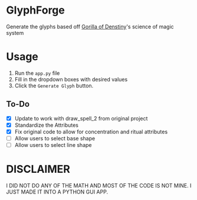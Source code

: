 # GlyphForge
Generate the glyphs based off [Gorilla of Denstiny](https://github.com/GorillaOfDestiny)'s science of magic system

# Usage
1. Run the `app.py` file
2. Fill in the dropdown boxes with desired values
3. Click the `Generate Glyph` button.

## To-Do
- [X] Update to work with draw_spell_2 from original project
- [X] Standardize the Attributes
- [X] Fix original code to allow for concentration and ritual attributes
- [ ] Allow users to select base shape
- [ ] Allow users to select line shape

# DISCLAIMER
I DID NOT DO ANY OF THE MATH AND MOST OF THE CODE IS NOT MINE. I JUST MADE IT INTO A PYTHON GUI APP.


